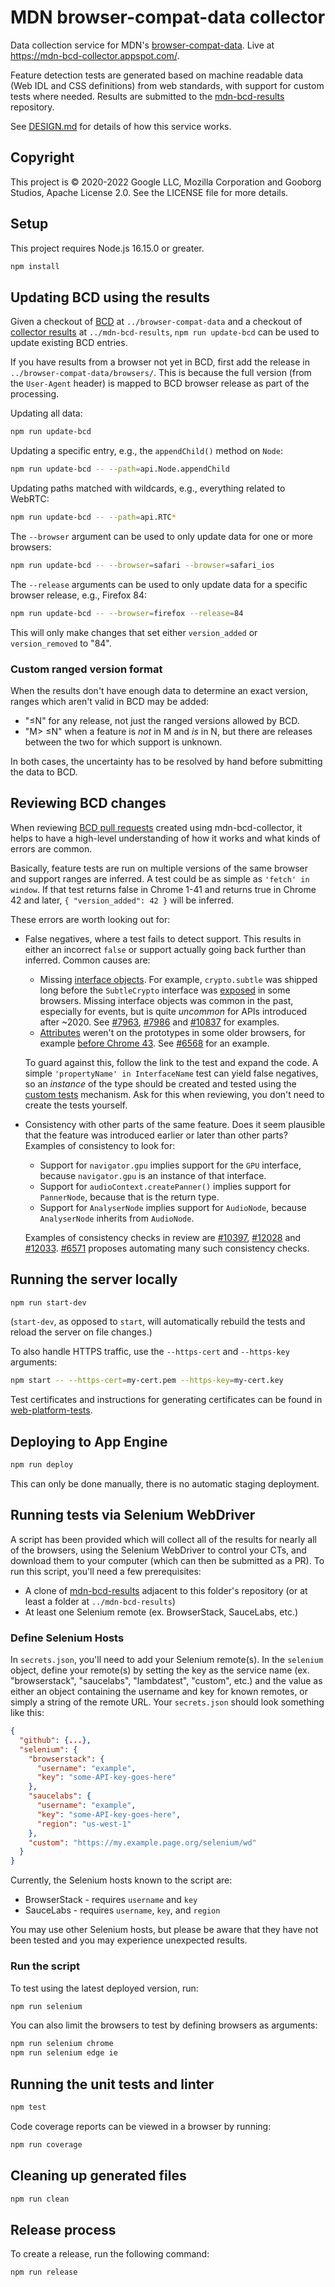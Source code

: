 # MDN browser-compat-data collector

Data collection service for MDN's [browser-compat-data](https://github.com/mdn/browser-compat-data). Live at https://mdn-bcd-collector.appspot.com/.

Feature detection tests are generated based on machine readable data (Web IDL and CSS definitions) from web standards, with support for custom tests where needed. Results are submitted to the [mdn-bcd-results](https://github.com/GooborgStudios/mdn-bcd-results) repository.

See [DESIGN.md](./DESIGN.md) for details of how this service works.

## Copyright

This project is © 2020-2022 Google LLC, Mozilla Corporation and Gooborg Studios, Apache License 2.0. See the LICENSE file for more details.

## Setup

This project requires Node.js 16.15.0 or greater.

```sh
npm install
```

## Updating BCD using the results

Given a checkout of [BCD](https://github.com/mdn/browser-compat-data) at `../browser-compat-data` and a checkout of [collector results](https://github.com/GooborgStudios/mdn-bcd-results) at `../mdn-bcd-results`, `npm run update-bcd` can be used to update existing BCD entries.

If you have results from a browser not yet in BCD, first add the release in `../browser-compat-data/browsers/`. This is because the full version (from the `User-Agent` header) is mapped to BCD browser release as part of the processing.

Updating all data:

```sh
npm run update-bcd
```

Updating a specific entry, e.g., the `appendChild()` method on `Node`:

```sh
npm run update-bcd -- --path=api.Node.appendChild
```

Updating paths matched with wildcards, e.g., everything related to WebRTC:

```sh
npm run update-bcd -- --path=api.RTC*
```

The `--browser` argument can be used to only update data for one or more browsers:

```sh
npm run update-bcd -- --browser=safari --browser=safari_ios
```

The `--release` arguments can be used to only update data for a specific browser release, e.g., Firefox 84:

```sh
npm run update-bcd -- --browser=firefox --release=84
```

This will only make changes that set either `version_added` or `version_removed` to "84".

### Custom ranged version format

When the results don't have enough data to determine an exact version, ranges which aren't valid in BCD may be added:

- "≤N" for any release, not just the ranged versions allowed by BCD.
- "M> ≤N" when a feature is _not_ in M and _is_ in N, but there are releases between the two for which support is unknown.

In both cases, the uncertainty has to be resolved by hand before submitting the data to BCD.

## Reviewing BCD changes

When reviewing [BCD pull requests](https://github.com/mdn/browser-compat-data/pulls) created using mdn-bcd-collector, it helps to have a high-level understanding of how it works and what kinds of errors are common.

Basically, feature tests are run on multiple versions of the same browser and support ranges are inferred. A test could be as simple as `'fetch' in window`. If that test returns false in Chrome 1-41 and returns true in Chrome 42 and later, `{ "version_added": 42 }` will be inferred.

These errors are worth looking out for:

- False negatives, where a test fails to detect support. This results in either an incorrect `false` or support actually going back further than inferred. Common causes are:

  - Missing [interface objects](https://webidl.spec.whatwg.org/#interface-object). For example, `crypto.subtle` was shipped long before the `SubtleCrypto` interface was [exposed](https://webkit.org/b/165629) in some browsers. Missing interface objects was common in the past, especially for events, but is quite _uncommon_ for APIs introduced after ~2020. See [#7963](https://github.com/mdn/browser-compat-data/pull/7963), [#7986](https://github.com/mdn/browser-compat-data/pull/7986) and [#10837](https://github.com/mdn/browser-compat-data/pull/10837) for examples.
  - [Attributes](https://webidl.spec.whatwg.org/#es-attributes) weren't on the prototypes in some older browsers, for example [before Chrome 43](https://github.com/mdn/browser-compat-data/issues/7843). See [#6568](https://github.com/mdn/browser-compat-data/pull/6568#discussion_r479039982) for an example.

  To guard against this, follow the link to the test and expand the code. A simple `'propertyName' in InterfaceName` test can yield false negatives, so an _instance_ of the type should be created and tested using the [custom tests](https://github.com/GooborgStudios/mdn-bcd-collector/blob/main/custom-tests.yaml) mechanism. Ask for this when reviewing, you don't need to create the tests yourself.

- Consistency with other parts of the same feature. Does it seem plausible that the feature was introduced earlier or later than other parts? Examples of consistency to look for:

  - Support for `navigator.gpu` implies support for the `GPU` interface, because `navigator.gpu` is an instance of that interface.
  - Support for `audioContext.createPanner()` implies support for `PannerNode`, because that is the return type.
  - Support for `AnalyserNode` implies support for `AudioNode`, because `AnalyserNode` inherits from `AudioNode`.

  Examples of consistency checks in review are [#10397](https://github.com/mdn/browser-compat-data/pull/10397), [#12028](https://github.com/mdn/browser-compat-data/pull/12028) and [#12033](https://github.com/mdn/browser-compat-data/pull/12033). [#6571](https://github.com/mdn/browser-compat-data/issues/6571) proposes automating many such consistency checks.

## Running the server locally

```sh
npm run start-dev
```

(`start-dev`, as opposed to `start`, will automatically rebuild the tests and reload the server on file changes.)

To also handle HTTPS traffic, use the `--https-cert` and `--https-key` arguments:

```sh
npm start -- --https-cert=my-cert.pem --https-key=my-cert.key
```

Test certificates and instructions for generating certificates can be found in [web-platform-tests](https://github.com/web-platform-tests/wpt/tree/master/tools/certs).

## Deploying to App Engine

```sh
npm run deploy
```

This can only be done manually, there is no automatic staging deployment.

## Running tests via Selenium WebDriver

A script has been provided which will collect all of the results for nearly all of the browsers, using the Selenium WebDriver to control your CTs, and download them to your computer (which can then be submitted as a PR). To run this script, you'll need a few prerequisites:

- A clone of [mdn-bcd-results](https://github.com/GooborgStudios/mdn-bcd-results) adjacent to this folder's repository (or at least a folder at `../mdn-bcd-results`)
- At least one Selenium remote (ex. BrowserStack, SauceLabs, etc.)

### Define Selenium Hosts

In `secrets.json`, you'll need to add your Selenium remote(s). In the `selenium` object, define your remote(s) by setting the key as the service name (ex. "browserstack", "saucelabs", "lambdatest", "custom", etc.) and the value as either an object containing the username and key for known remotes, or simply a string of the remote URL. Your `secrets.json` should look something like this:

```json
{
  "github": {...},
  "selenium": {
    "browserstack": {
      "username": "example",
      "key": "some-API-key-goes-here"
    },
    "saucelabs": {
      "username": "example",
      "key": "some-API-key-goes-here",
      "region": "us-west-1"
    },
    "custom": "https://my.example.page.org/selenium/wd"
  }
}
```

Currently, the Selenium hosts known to the script are:

- BrowserStack - requires `username` and `key`
- SauceLabs - requires `username`, `key`, and `region`

You may use other Selenium hosts, but please be aware that they have not been tested and you may experience unexpected results.

### Run the script

To test using the latest deployed version, run:

```sh
npm run selenium
```

You can also limit the browsers to test by defining browsers as arguments:

```sh
npm run selenium chrome
npm run selenium edge ie
```

## Running the unit tests and linter

```sh
npm test
```

Code coverage reports can be viewed in a browser by running:

```sh
npm run coverage
```

## Cleaning up generated files

```sh
npm run clean
```

## Release process

To create a release, run the following command:

```sh
npm run release
```

